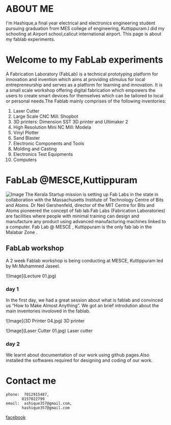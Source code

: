 # ABOUT ME
  I'm Hashique,a final year electrical and electronics engineering student pursuing graduation from MES college of engineering, Kuttippuram.I did my schooling at Airport school,calicut international airport. This page is about my fablab experiments.
  

          
# Welcome to my FabLab experiments
  A Fabrication Laboratory (FabLab) is a technical prototyping platform for innovation and invention which aims at providing stimulus for local entrepreneurship and serves as a platform for learning and innovation. It is a small scale workshop offering digital fabrication which empowers the users to create smart devices for themselves which can be tailored to local or personal needs.The Fablab mainly comprises of the following inventories:
  1. Laser Cutter
  2. Large Scale CNC Mill: Shopbot
  3. 3D printers: Dimension SST 3D printer and Ultimaker 2
  4. High Resolution Mini NC Mill: Modela
  5. Vinyl Plotter
  6. Sand Blaster
  7. Electronic Components and Tools
  8. Molding and Casting
  9. Electronics Test Equipments
  10. Computers
  
# FabLab @MESCE,Kuttippuram
  ![Image](28934103-4cb9ab5e-789d-11e7-9e01-2a1906641b1f.jpg)
  The Kerala Startup mission is setting up Fab Labs in the state in collaboration with the Massachusetts Institute of Technology Centre of Bits and Atoms. Dr Neil Gershenfeld, director of the MIT Centre for Bits and Atoms pioneered the concept of fab lab.Fab Labs (Fabrication Laboratories) are facilities where people with minimal training can design and manufacture any product using advanced manufacturing machines linked to a computer. Fab Lab @ MESCE , Kuttippuram is the only fab lab in the Malabar Zone .
  
## FabLab workshop
  A 2 week Fablab workshop is being conducting at MESCE, Kuttippuram led by Mr.Muhammed Jaseel.
  
![Image](Lecture 01.jpg)
  
### day 1
   In the first day, we had a great session about what is fablab and convinced us “How to Make Almost Anything”. We got an brief introdution about the main inventories involoved in the fablab.
   
![Image](3D Printer 04.jpg)
   3D printer
   
![Image](Laser Cutter 01.jpg)
   Laser cutter
### day 2
   We learnt about documentation of our work using github pages.Also installed the softwares required for designing and coding of our work.
  
  
# Contact me
  
    phone:  7012915487,
           8157022799
    email:  ashique357@gmail.com,
           hashique357@gmail.com
     
   [facebook](https://www.facebook.com/hashboss007)
